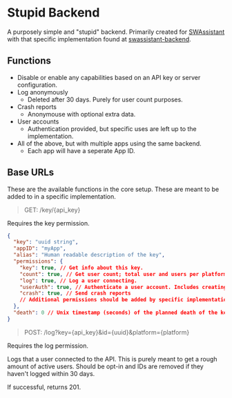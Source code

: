 # Stupid Backend

A purposely simple and "stupid" backend. Primarily created for [SWAssistant](https://github.com/CalebQ42/SWAssistant) with that specific implementation found at [swassistant-backend](https://github.com/CalebQ42/swassistant-backend).

## Functions

- Disable or enable any capabilities based on an API key or server configuration.
- Log anonymously
  - Deleted after 30 days. Purely for user count purposes.
- Crash reports
  - Anonymouse with optional extra data.
- User accounts
  - Authentication provided, but specific uses are left up to the implementation.
- All of the above, but with multiple apps using the same backend.
  - Each app will have a seperate App ID.

## Base URLs

These are the available functions in the core setup. These are meant to be added to in a specific implementation.

> GET: /key/{api_key}

Requires the key permission.

```json
{
  "key": "uuid string",
  "appID": "myApp",
  "alias": "Human readable description of the key",
  "permissions": {
    "key": true, // Get info about this key.
    "count": true, // Get user count; total user and users per platform
    "log": true, // Log a user connecting.
    "userAuth": true, // Authenticate a user account. Includes creating new users.
    "crash": true, // Send crash reports
    // Additional permissions should be added by specific implementations.
  },
  "death": 0 // Unix timestamp (seconds) of the planned death of the key. Keys can be expired at any time without warning. -1 indicates no intended death time.
}
```

> POST: /log?key={api_key}&id={uuid}&platform={platform}

Requires the log permission.

Logs that a user connected to the API. This is purely meant to get a rough amount of active users. Should be opt-in and IDs are removed if they haven't logged within 30 days.

If successful, returns 201.

